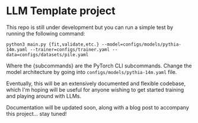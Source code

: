 # LLM Template project

This repo is still under development but you can run a simple test by running the following command:

```
python3 main.py {fit,validate,etc.} --model=configs/models/pythia-14m.yaml --trainer=configs/trainer.yaml --data=configs/datasets/pile.yaml
```

Where the {subcommands} are the PyTorch CLI subcommands. Change the model architecture by going into `configs/models/pythia-14m.yaml` file.

Eventually, this will be an extensively documented and flexible codebase, which I'm hoping will be useful for anyone wishing to get started training and playing around with LLMs.

Documentation will be updated soon, along with a blog post to accompany this project... stay tuned!